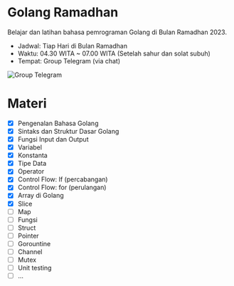 # Golang Ramadhan

Belajar dan latihan bahasa pemrograman Golang di Bulan Ramadhan 2023.

- Jadwal: Tiap Hari di Bulan Ramadhan
- Waktu: 04.30 WITA ~ 07.00 WITA (Setelah sahur dan solat subuh)
- Tempat: Group Telegram (via chat)

![Group Telegram](https://user-images.githubusercontent.com/4420029/229660489-381db778-5df9-43c9-bdb1-a4e9b2733cdd.png)

# Materi

- [x] Pengenalan Bahasa Golang
- [x] Sintaks dan Struktur Dasar Golang
- [x] Fungsi Input dan Output
- [x] Variabel
- [x] Konstanta
- [x] Tipe Data
- [x] Operator
- [x] Control Flow: If (percabangan)
- [x] Control Flow: for (perulangan)
- [x] Array di Golang
- [x] Slice
- [ ] Map
- [ ] Fungsi
- [ ] Struct
- [ ] Pointer
- [ ] Gorountine
- [ ] Channel
- [ ] Mutex
- [ ] Unit testing
- [ ] ...
